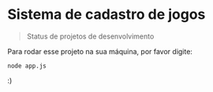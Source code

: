 # Sistema de cadastro de jogos

> Status de projetos de desenvolvimento 

Para rodar esse projeto na sua máquina, por favor digite:

```
node app.js
```

:)

